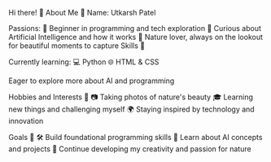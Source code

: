 Hi there! 👋
About Me 🌟
Name: Utkarsh Patel

Passions:
🌟 Beginner in programming and tech exploration
🤖 Curious about Artificial Intelligence and how it works
🌱 Nature lover, always on the lookout for beautiful moments to capture
Skills 🚀

Currently learning:
💻 Python
🌐 HTML & CSS

Eager to explore more about AI and programming

Hobbies and Interests 🎨
📷 Taking photos of nature's beauty
🎓 Learning new things and challenging myself
🌍 Staying inspired by technology and innovation

Goals 🎯
🛠️ Build foundational programming skills
📘 Learn about AI concepts and projects
🌱 Continue developing my creativity and passion for nature
